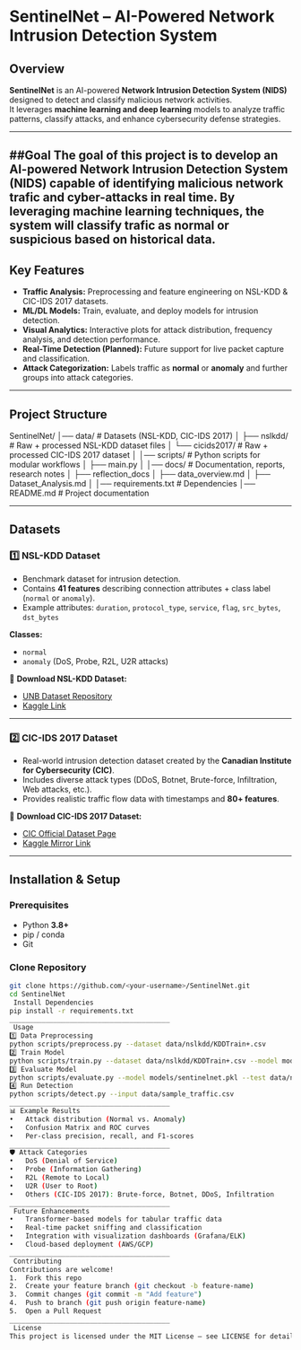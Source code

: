 
# SentinelNet – AI-Powered Network Intrusion Detection System   

## Overview  
**SentinelNet** is an AI-powered **Network Intrusion Detection System (NIDS)** designed to detect and classify malicious network activities.  
It leverages **machine learning and deep learning** models to analyze traffic patterns, classify attacks, and enhance cybersecurity defense strategies.  

---
##Goal
The goal of this project is to develop an AI-powered Network Intrusion Detection System (NIDS) capable of identifying malicious network trafic and cyber-attacks in real time. By leveraging machine learning techniques, the system will classify trafic as normal or suspicious based on historical data. 
---

## Key Features  
- **Traffic Analysis:** Preprocessing and feature engineering on NSL-KDD & CIC-IDS 2017 datasets.  
- **ML/DL Models:** Train, evaluate, and deploy models for intrusion detection.  
- **Visual Analytics:** Interactive plots for attack distribution, frequency analysis, and detection performance.  
- **Real-Time Detection (Planned):** Future support for live packet capture and classification.  
- **Attack Categorization:** Labels traffic as **normal** or **anomaly** and further groups into attack categories.  

---

## Project Structure  
SentinelNet/
│── data/ # Datasets (NSL-KDD, CIC-IDS 2017)
│ ├── nslkdd/ # Raw + processed NSL-KDD dataset files
│ └── cicids2017/ # Raw + processed CIC-IDS 2017 dataset
│ 
│── scripts/ # Python scripts for modular workflows
│ ├── main.py
│
│── docs/ # Documentation, reports, research notes
│ ├── reflection_docs
│ ├── data_overview.md
│ ├── Dataset_Analysis.md
│
│── requirements.txt # Dependencies
│── README.md # Project documentation

---

##  Datasets  

### 1️⃣ NSL-KDD Dataset  
- Benchmark dataset for intrusion detection.  
- Contains **41 features** describing connection attributes + class label (`normal` or `anomaly`).  
- Example attributes: `duration`, `protocol_type`, `service`, `flag`, `src_bytes`, `dst_bytes`  

**Classes:**  
- `normal`  
- `anomaly` (DoS, Probe, R2L, U2R attacks)  

🔗 **Download NSL-KDD Dataset:**  
- [UNB Dataset Repository](https://www.unb.ca/cic/datasets/nsl.html)  
- [Kaggle Link](https://www.kaggle.com/datasets/hassan06/nsl-kdd-dataset)  

---

### 2️⃣ CIC-IDS 2017 Dataset  
- Real-world intrusion detection dataset created by the **Canadian Institute for Cybersecurity (CIC)**.  
- Includes diverse attack types (DDoS, Botnet, Brute-force, Infiltration, Web attacks, etc.).  
- Provides realistic traffic flow data with timestamps and **80+ features**.  

🔗 **Download CIC-IDS 2017 Dataset:**  
- [CIC Official Dataset Page](https://www.unb.ca/cic/datasets/ids-2017.html)  
- [Kaggle Mirror Link](https://www.kaggle.com/datasets/cicdataset/cicids2017)  

---

##  Installation & Setup  

###  Prerequisites  
- Python **3.8+**  
- pip / conda  
- Git  

###  Clone Repository  
```bash
git clone https://github.com/<your-username>/SentinelNet.git
cd SentinelNet
 Install Dependencies
pip install -r requirements.txt
________________________________________
 Usage
1️⃣ Data Preprocessing
python scripts/preprocess.py --dataset data/nslkdd/KDDTrain+.csv
2️⃣ Train Model
python scripts/train.py --dataset data/nslkdd/KDDTrain+.csv --model models/sentinelnet.pkl
3️⃣ Evaluate Model
python scripts/evaluate.py --model models/sentinelnet.pkl --test data/nslkdd/KDDTest+.csv
4️⃣ Run Detection
python scripts/detect.py --input data/sample_traffic.csv
________________________________________
📊 Example Results
•	Attack distribution (Normal vs. Anomaly)
•	Confusion Matrix and ROC curves
•	Per-class precision, recall, and F1-scores
________________________________________
🛡 Attack Categories
•	DoS (Denial of Service)
•	Probe (Information Gathering)
•	R2L (Remote to Local)
•	U2R (User to Root)
•	Others (CIC-IDS 2017): Brute-force, Botnet, DDoS, Infiltration
________________________________________
 Future Enhancements
•	Transformer-based models for tabular traffic data
•	Real-time packet sniffing and classification
•	Integration with visualization dashboards (Grafana/ELK)
•	Cloud-based deployment (AWS/GCP)
________________________________________
 Contributing
Contributions are welcome!
1.	Fork this repo
2.	Create your feature branch (git checkout -b feature-name)
3.	Commit changes (git commit -m "Add feature")
4.	Push to branch (git push origin feature-name)
5.	Open a Pull Request
________________________________________
 License
This project is licensed under the MIT License – see LICENSE for details.



